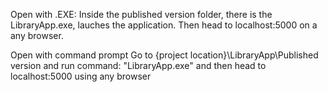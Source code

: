 Open with .EXE:
Inside the published version folder, there is the LibraryApp.exe, lauches the application. Then head to localhost:5000 on a any browser.

Open with command prompt
Go to {project location}\LibraryApp\Published version and run command: "LibraryApp.exe" and then head to localhost:5000 using any browser

